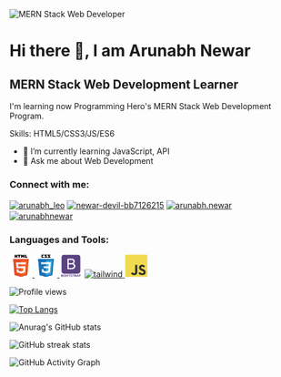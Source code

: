 ![MERN Stack Web Developer ](https://www.eligocs.com/wp-content/uploads/2020/09/MREN-stack-1.jpg)

# Hi there 👋, I am Arunabh Newar
## MERN Stack Web Development Learner


I'm learning now Programming Hero's MERN Stack Web Development Program.


Skills:  HTML5/CSS3/JS/ES6



- 🌱 I’m currently learning JavaScript, API 
- 💬 Ask me about Web Development  



<h3 align="left">Connect with me:</h3>
<p align="left">
<a href="https://twitter.com/arunabh_leo" target="blank"><img align="center" src="https://raw.githubusercontent.com/rahuldkjain/github-profile-readme-generator/master/src/images/icons/Social/twitter.svg" alt="arunabh_leo" height="30" width="40" /></a>
<a href="https://linkedin.com/in/newar-devil-bb7126215" target="blank"><img align="center" src="https://raw.githubusercontent.com/rahuldkjain/github-profile-readme-generator/master/src/images/icons/Social/linked-in-alt.svg" alt="newar-devil-bb7126215" height="30" width="40" /></a>
<a href="https://fb.com/arunabh.newar" target="blank"><img align="center" src="https://raw.githubusercontent.com/rahuldkjain/github-profile-readme-generator/master/src/images/icons/Social/facebook.svg" alt="arunabh.newar" height="30" width="40" /></a>
<a href="https://instagram.com/arunabhnewar" target="blank"><img align="center" src="https://raw.githubusercontent.com/rahuldkjain/github-profile-readme-generator/master/src/images/icons/Social/instagram.svg" alt="arunabhnewar" height="30" width="40" /></a>
</p>

<h3 align="left">Languages and Tools:</h3>
<p align="left">
<a href="https://www.w3.org/html/" target="_blank"> <img src="https://raw.githubusercontent.com/devicons/devicon/master/icons/html5/html5-original-wordmark.svg" alt="html5" width="40" height="40"/> </a> 
<a href="https://www.w3schools.com/css/" target="_blank"> <img src="https://raw.githubusercontent.com/devicons/devicon/master/icons/css3/css3-original-wordmark.svg" alt="css3" width="40" height="40"/> </a> 
<a href="https://getbootstrap.com" target="_blank"> <img src="https://raw.githubusercontent.com/devicons/devicon/master/icons/bootstrap/bootstrap-plain-wordmark.svg" alt="bootstrap" width="40" height="40"/></a> 
<a href="https://tailwindcss.com/" target="_blank"> <img src="https://www.vectorlogo.zone/logos/tailwindcss/tailwindcss-icon.svg" alt="tailwind" width="40" height="40"/> </a>
<a href="https://developer.mozilla.org/en-US/docs/Web/JavaScript" target="_blank"> <img src="https://raw.githubusercontent.com/devicons/devicon/master/icons/javascript/javascript-original.svg" alt="javascript" width="40" height="40"/> </a> 
</p>

![Profile views](https://gpvc.arturio.dev/arunabhnewar) 

[![Top Langs](https://github-readme-stats.vercel.app/api/top-langs/?username=arunabhnewar&show_icons=true&theme=merko)](https://github.com/anuraghazra/github-readme-stats)

![Anurag's GitHub stats](https://github-readme-stats.vercel.app/api?username=arunabhnewar&show_icons=true&theme=merko)

![GitHub streak stats](https://github-readme-streak-stats.herokuapp.com/?user=arunabhnewar&show_icons=true&theme=merko)  

![GitHub Activity Graph](https://activity-graph.herokuapp.com/graph?username=arunabhnewar)  
